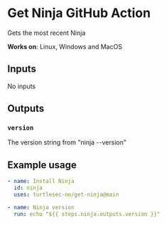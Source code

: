 # Get Ninja GitHub Action

Gets the most recent Ninja

**Works on**: Linux, Windows and MacOS 

## Inputs

No inputs

## Outputs

### `version`

The version string from "ninja --version"

## Example usage

~~~~yaml
- name: Install Ninja
  id: ninja
  uses: turtlesec-no/get-ninja@main

- name: Ninja version
  run: echo "${{ steps.ninja.outputs.version }}"
~~~~
